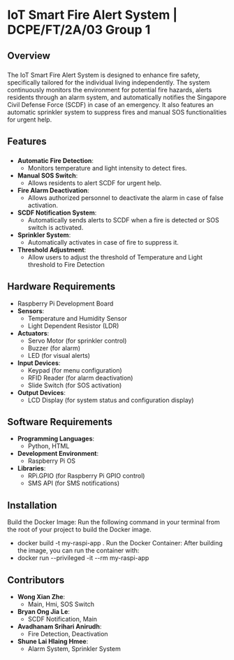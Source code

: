 # IoT Smart Fire Alert System | DCPE/FT/2A/03 Group 1
## Overview
### 
The IoT Smart Fire Alert System is designed to enhance fire safety, specifically tailored for the individual living independently. The system continuously monitors the environment for potential fire hazards, alerts residents through an alarm system, and automatically notifies the Singapore Civil Defense Force (SCDF) in case of an emergency. It also features an automatic sprinkler system to suppress fires and manual SOS functionalities for urgent help.
## Features
### 
- **Automatic Fire Detection**:
  - Monitors temperature and light intensity to detect fires.
- **Manual SOS Switch**: 
  - Allows residents to alert SCDF for urgent help.
- **Fire Alarm Deactivation**: 
  - Allows authorized personnel to deactivate the alarm in case of false activation.
- **SCDF Notification System**: 
  - Automatically sends alerts to SCDF when a fire is detected or SOS switch is activated.
- **Sprinkler System**: 
  - Automatically activates in case of fire to suppress it.
- **Threshold Adjustment**: 
  - Allow users to adjust the threshold of Temperature and Light threshold to Fire Detection
## Hardware Requirements
- Raspberry Pi Development Board
- **Sensors**:
  - Temperature and Humidity Sensor
  - Light Dependent Resistor (LDR)
- **Actuators**:
  - Servo Motor (for sprinkler control)
  - Buzzer (for alarm)
  - LED (for visual alerts)
- **Input Devices**:
  - Keypad (for menu configuration)
  - RFID Reader (for alarm deactivation)
  - Slide Switch (for SOS activation)
- **Output Devices**:
  - LCD Display (for system status and configuration display)
## Software Requirements
- **Programming Languages**:
  - Python, HTML
- **Development Environment**:
  - Raspberry Pi OS 
- **Libraries**:
  - RPi.GPIO (for Raspberry Pi GPIO control)
  - SMS API (for SMS notifications)
## Installation
Build the Docker Image: Run the following command in your terminal from the root of your project to build the Docker image.
- docker build -t my-raspi-app .
Run the Docker Container: After building the image, you can run the container with:
- docker run --privileged -it --rm my-raspi-app
## Contributors
- **Wong Xian Zhe**:
  - Main, Hmi, SOS Switch
- **Bryan Ong Jia Le**:
  - SCDF Notification, Main
- **Avadhanam Srihari Anirudh**:
  - Fire Detection, Deactivation
- **Shune Lai Hlaing Hmee**:
  - Alarm System, Sprinkler System
